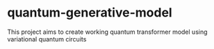 # quantum-generative-model
This project aims to create working quantum transformer model using variational quantum circuits
